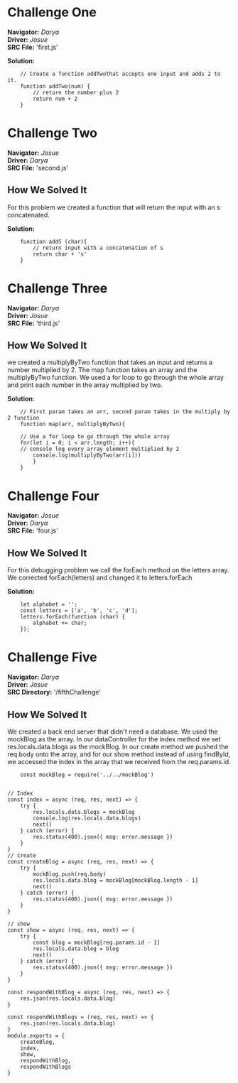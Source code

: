 # Challenge One

**Navigator:** *Darya* <br />
**Driver:** *Josue* <br />
**SRC File:** 'first.js'

**Solution:**
```
    // Create a function addTwothat accepts one input and adds 2 to it.
    function addTwo(num) {
        // return the number plus 2
        return num + 2
    }
```

# Challenge Two

**Navigator:** *Josue* <br />
**Driver:** *Darya* <br />
**SRC File:** 'second.js'

## How We Solved It

For this problem we created a function that will return the input with an s concatenated.

**Solution:**
```
    function addS (char){
        // return input with a concatenation of s
        return char + 's'
    }
```

# Challenge Three

**Navigator:** *Darya* <br />
**Driver:** *Josue* <br />
**SRC File:** 'third.js'

## How We Solved It

we created a multiplyByTwo function that takes an input and returns a number multiplied by 2. The map function takes an array and the multiplyByTwo function. We used a for loop to go through the whole array and print each number in the array multiplied by two.

**Solution:**
```
    // First param takes an arr, second param takes in the multiply by 2 function
    function map(arr, multiplyByTwo){

    // Use a for loop to go through the whole array
    for(let i = 0; i < arr.length; i++){
    // console log every array element multiplied by 2
        console.log(multiplyByTwo(arr[i]))
        }
    }
```

# Challenge Four

**Navigator:** *Josue* <br />
**Driver:** *Darya* <br />
**SRC File:** 'four.js'

## How We Solved It

For this debugging problem we call the forEach method on the letters array. We corrected forEach(letters) and changed it to letters.forEach

**Solution:**
```
    let alphabet = '';
    const letters = ['a', 'b', 'c', 'd'];
    letters.forEach(function (char) {
        alphabet += char;
    });
```

# Challenge Five

**Navigator:** *Darya* <br />
**Driver:** *Josue* <br />
**SRC Directory:** '/fifthChallenge'

## How We Solved It

We created a back end server that didn't need a database. We used the mockBlog as the array. In our dataController for the index method we set res.locals.data.blogs as the mockBlog. In our create method we pushed the req.body onto the array, and for our show method instead of using findById, we accessed the index in the array that we received from the req.params.id.

```
    const mockBlog = require('../../mockBlog')


// Index
const index = async (req, res, next) => {
    try {
        res.locals.data.blogs = mockBlog
        console.log(res.locals.data.blogs)
        next()
    } catch (error) {
        res.status(400).json({ msg: error.message })
    }
}
// create
const createBlog = async (req, res, next) => {
    try {
        mockBlog.push(req.body)
        res.locals.data.blog = mockBlog[mockBlog.length - 1]
        next()
    } catch (error) {
        res.status(400).json({ msg: error.message })
    }
}

// show
const show = async (req, res, next) => {
    try {
        const blog = mockBlog[req.params.id - 1]
        res.locals.data.blog = blog
        next()
    } catch (error) {
        res.status(400).json({ msg: error.message })
    }
}

const respondWithBlog = async (req, res, next) => {
    res.json(res.locals.data.blog)
}

const respondWithBlogs = (req, res, next) => {
    res.json(res.locals.data.blog)
}
module.exports = {
    createBlog,
    index,
    show,
    respondWithBlog,
    respondWithBlogs
}

```
